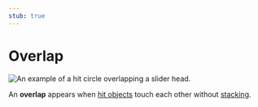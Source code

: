 ```yaml
---
stub: true
---
```


# Overlap

![](img/overlap.jpg "An example of a hit circle overlapping a slider head.")

An **overlap** appears when [hit objects](/wiki/Hit_Objects) touch each other without [stacking](/wiki/Mapping_Techniques/Stack).
